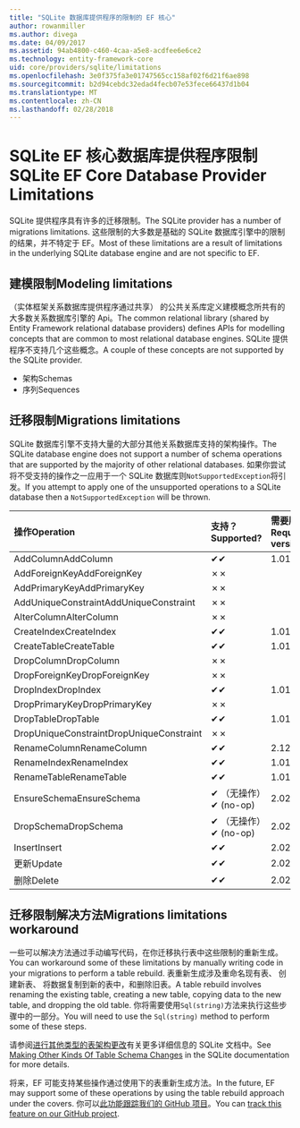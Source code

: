 ```yaml
---
title: "SQLite 数据库提供程序的限制的 EF 核心"
author: rowanmiller
ms.author: divega
ms.date: 04/09/2017
ms.assetid: 94ab4800-c460-4caa-a5e8-acdfee6e6ce2
ms.technology: entity-framework-core
uid: core/providers/sqlite/limitations
ms.openlocfilehash: 3e0f375fa3e01747565cc158af02f6d21f6ae898
ms.sourcegitcommit: b2d94cebdc32edad4fecb07e53fece66437d1b04
ms.translationtype: MT
ms.contentlocale: zh-CN
ms.lasthandoff: 02/28/2018
---
```

# <a name="sqlite-ef-core-database-provider-limitations"></a><span data-ttu-id="0c49c-102">SQLite EF 核心数据库提供程序限制</span><span class="sxs-lookup"><span data-stu-id="0c49c-102">SQLite EF Core Database Provider Limitations</span></span>

<span data-ttu-id="0c49c-103">SQLite 提供程序具有许多的迁移限制。</span><span class="sxs-lookup"><span data-stu-id="0c49c-103">The SQLite provider has a number of migrations limitations.</span></span> <span data-ttu-id="0c49c-104">这些限制的大多数是基础的 SQLite 数据库引擎中的限制的结果，并不特定于 EF。</span><span class="sxs-lookup"><span data-stu-id="0c49c-104">Most of these limitations are a result of limitations in the underlying SQLite database engine and are not specific to EF.</span></span>

## <a name="modeling-limitations"></a><span data-ttu-id="0c49c-105">建模限制</span><span class="sxs-lookup"><span data-stu-id="0c49c-105">Modeling limitations</span></span>

<span data-ttu-id="0c49c-106">（实体框架关系数据库提供程序通过共享） 的公共关系库定义建模概念所共有的大多数关系数据库引擎的 Api。</span><span class="sxs-lookup"><span data-stu-id="0c49c-106">The common relational library (shared by Entity Framework relational database providers) defines APIs for modelling concepts that are common to most relational database engines.</span></span> <span data-ttu-id="0c49c-107">SQLite 提供程序不支持几个这些概念。</span><span class="sxs-lookup"><span data-stu-id="0c49c-107">A couple of these concepts are not supported by the SQLite provider.</span></span>

* <span data-ttu-id="0c49c-108">架构</span><span class="sxs-lookup"><span data-stu-id="0c49c-108">Schemas</span></span>
* <span data-ttu-id="0c49c-109">序列</span><span class="sxs-lookup"><span data-stu-id="0c49c-109">Sequences</span></span>

## <a name="migrations-limitations"></a><span data-ttu-id="0c49c-110">迁移限制</span><span class="sxs-lookup"><span data-stu-id="0c49c-110">Migrations limitations</span></span>

<span data-ttu-id="0c49c-111">SQLite 数据库引擎不支持大量的大部分其他关系数据库支持的架构操作。</span><span class="sxs-lookup"><span data-stu-id="0c49c-111">The SQLite database engine does not support a number of schema operations that are supported by the majority of other relational databases.</span></span> <span data-ttu-id="0c49c-112">如果你尝试将不受支持的操作之一应用于一个 SQLite 数据库则`NotSupportedException`将引发。</span><span class="sxs-lookup"><span data-stu-id="0c49c-112">If you attempt to apply one of the unsupported operations to a SQLite database then a `NotSupportedException` will be thrown.</span></span>

| <span data-ttu-id="0c49c-113">操作</span><span class="sxs-lookup"><span data-stu-id="0c49c-113">Operation</span></span>            | <span data-ttu-id="0c49c-114">支持？</span><span class="sxs-lookup"><span data-stu-id="0c49c-114">Supported?</span></span> | <span data-ttu-id="0c49c-115">需要版本</span><span class="sxs-lookup"><span data-stu-id="0c49c-115">Requires version</span></span> |
|:---------------------|:-----------|:-----------------|
| <span data-ttu-id="0c49c-116">AddColumn</span><span class="sxs-lookup"><span data-stu-id="0c49c-116">AddColumn</span></span>            | <span data-ttu-id="0c49c-117">✔</span><span class="sxs-lookup"><span data-stu-id="0c49c-117">✔</span></span>          | <span data-ttu-id="0c49c-118">1.0</span><span class="sxs-lookup"><span data-stu-id="0c49c-118">1.0</span></span>              |
| <span data-ttu-id="0c49c-119">AddForeignKey</span><span class="sxs-lookup"><span data-stu-id="0c49c-119">AddForeignKey</span></span>        | <span data-ttu-id="0c49c-120">✗</span><span class="sxs-lookup"><span data-stu-id="0c49c-120">✗</span></span>          |                  |
| <span data-ttu-id="0c49c-121">AddPrimaryKey</span><span class="sxs-lookup"><span data-stu-id="0c49c-121">AddPrimaryKey</span></span>        | <span data-ttu-id="0c49c-122">✗</span><span class="sxs-lookup"><span data-stu-id="0c49c-122">✗</span></span>          |                  |
| <span data-ttu-id="0c49c-123">AddUniqueConstraint</span><span class="sxs-lookup"><span data-stu-id="0c49c-123">AddUniqueConstraint</span></span>  | <span data-ttu-id="0c49c-124">✗</span><span class="sxs-lookup"><span data-stu-id="0c49c-124">✗</span></span>          |                  |
| <span data-ttu-id="0c49c-125">AlterColumn</span><span class="sxs-lookup"><span data-stu-id="0c49c-125">AlterColumn</span></span>          | <span data-ttu-id="0c49c-126">✗</span><span class="sxs-lookup"><span data-stu-id="0c49c-126">✗</span></span>          |                  |
| <span data-ttu-id="0c49c-127">CreateIndex</span><span class="sxs-lookup"><span data-stu-id="0c49c-127">CreateIndex</span></span>          | <span data-ttu-id="0c49c-128">✔</span><span class="sxs-lookup"><span data-stu-id="0c49c-128">✔</span></span>          | <span data-ttu-id="0c49c-129">1.0</span><span class="sxs-lookup"><span data-stu-id="0c49c-129">1.0</span></span>              |
| <span data-ttu-id="0c49c-130">CreateTable</span><span class="sxs-lookup"><span data-stu-id="0c49c-130">CreateTable</span></span>          | <span data-ttu-id="0c49c-131">✔</span><span class="sxs-lookup"><span data-stu-id="0c49c-131">✔</span></span>          | <span data-ttu-id="0c49c-132">1.0</span><span class="sxs-lookup"><span data-stu-id="0c49c-132">1.0</span></span>              |
| <span data-ttu-id="0c49c-133">DropColumn</span><span class="sxs-lookup"><span data-stu-id="0c49c-133">DropColumn</span></span>           | <span data-ttu-id="0c49c-134">✗</span><span class="sxs-lookup"><span data-stu-id="0c49c-134">✗</span></span>          |                  |
| <span data-ttu-id="0c49c-135">DropForeignKey</span><span class="sxs-lookup"><span data-stu-id="0c49c-135">DropForeignKey</span></span>       | <span data-ttu-id="0c49c-136">✗</span><span class="sxs-lookup"><span data-stu-id="0c49c-136">✗</span></span>          |                  |
| <span data-ttu-id="0c49c-137">DropIndex</span><span class="sxs-lookup"><span data-stu-id="0c49c-137">DropIndex</span></span>            | <span data-ttu-id="0c49c-138">✔</span><span class="sxs-lookup"><span data-stu-id="0c49c-138">✔</span></span>          | <span data-ttu-id="0c49c-139">1.0</span><span class="sxs-lookup"><span data-stu-id="0c49c-139">1.0</span></span>              |
| <span data-ttu-id="0c49c-140">DropPrimaryKey</span><span class="sxs-lookup"><span data-stu-id="0c49c-140">DropPrimaryKey</span></span>       | <span data-ttu-id="0c49c-141">✗</span><span class="sxs-lookup"><span data-stu-id="0c49c-141">✗</span></span>          |                  |
| <span data-ttu-id="0c49c-142">DropTable</span><span class="sxs-lookup"><span data-stu-id="0c49c-142">DropTable</span></span>            | <span data-ttu-id="0c49c-143">✔</span><span class="sxs-lookup"><span data-stu-id="0c49c-143">✔</span></span>          | <span data-ttu-id="0c49c-144">1.0</span><span class="sxs-lookup"><span data-stu-id="0c49c-144">1.0</span></span>              |
| <span data-ttu-id="0c49c-145">DropUniqueConstraint</span><span class="sxs-lookup"><span data-stu-id="0c49c-145">DropUniqueConstraint</span></span> | <span data-ttu-id="0c49c-146">✗</span><span class="sxs-lookup"><span data-stu-id="0c49c-146">✗</span></span>          |                  |
| <span data-ttu-id="0c49c-147">RenameColumn</span><span class="sxs-lookup"><span data-stu-id="0c49c-147">RenameColumn</span></span>         | <span data-ttu-id="0c49c-148">✔</span><span class="sxs-lookup"><span data-stu-id="0c49c-148">✔</span></span>          | <span data-ttu-id="0c49c-149">2.1</span><span class="sxs-lookup"><span data-stu-id="0c49c-149">2.1</span></span>              |
| <span data-ttu-id="0c49c-150">RenameIndex</span><span class="sxs-lookup"><span data-stu-id="0c49c-150">RenameIndex</span></span>          | <span data-ttu-id="0c49c-151">✔</span><span class="sxs-lookup"><span data-stu-id="0c49c-151">✔</span></span>          | <span data-ttu-id="0c49c-152">1.0</span><span class="sxs-lookup"><span data-stu-id="0c49c-152">1.0</span></span>              |
| <span data-ttu-id="0c49c-153">RenameTable</span><span class="sxs-lookup"><span data-stu-id="0c49c-153">RenameTable</span></span>          | <span data-ttu-id="0c49c-154">✔</span><span class="sxs-lookup"><span data-stu-id="0c49c-154">✔</span></span>          | <span data-ttu-id="0c49c-155">1.0</span><span class="sxs-lookup"><span data-stu-id="0c49c-155">1.0</span></span>              |
| <span data-ttu-id="0c49c-156">EnsureSchema</span><span class="sxs-lookup"><span data-stu-id="0c49c-156">EnsureSchema</span></span>         | <span data-ttu-id="0c49c-157">✔ （无操作）</span><span class="sxs-lookup"><span data-stu-id="0c49c-157">✔ (no-op)</span></span>  | <span data-ttu-id="0c49c-158">2.0</span><span class="sxs-lookup"><span data-stu-id="0c49c-158">2.0</span></span>              |
| <span data-ttu-id="0c49c-159">DropSchema</span><span class="sxs-lookup"><span data-stu-id="0c49c-159">DropSchema</span></span>           | <span data-ttu-id="0c49c-160">✔ （无操作）</span><span class="sxs-lookup"><span data-stu-id="0c49c-160">✔ (no-op)</span></span>  | <span data-ttu-id="0c49c-161">2.0</span><span class="sxs-lookup"><span data-stu-id="0c49c-161">2.0</span></span>              |
| <span data-ttu-id="0c49c-162">Insert</span><span class="sxs-lookup"><span data-stu-id="0c49c-162">Insert</span></span>               | <span data-ttu-id="0c49c-163">✔</span><span class="sxs-lookup"><span data-stu-id="0c49c-163">✔</span></span>          | <span data-ttu-id="0c49c-164">2.0</span><span class="sxs-lookup"><span data-stu-id="0c49c-164">2.0</span></span>              |
| <span data-ttu-id="0c49c-165">更新</span><span class="sxs-lookup"><span data-stu-id="0c49c-165">Update</span></span>               | <span data-ttu-id="0c49c-166">✔</span><span class="sxs-lookup"><span data-stu-id="0c49c-166">✔</span></span>          | <span data-ttu-id="0c49c-167">2.0</span><span class="sxs-lookup"><span data-stu-id="0c49c-167">2.0</span></span>              |
| <span data-ttu-id="0c49c-168">删除</span><span class="sxs-lookup"><span data-stu-id="0c49c-168">Delete</span></span>               | <span data-ttu-id="0c49c-169">✔</span><span class="sxs-lookup"><span data-stu-id="0c49c-169">✔</span></span>          | <span data-ttu-id="0c49c-170">2.0</span><span class="sxs-lookup"><span data-stu-id="0c49c-170">2.0</span></span>              |

## <a name="migrations-limitations-workaround"></a><span data-ttu-id="0c49c-171">迁移限制解决方法</span><span class="sxs-lookup"><span data-stu-id="0c49c-171">Migrations limitations workaround</span></span>

<span data-ttu-id="0c49c-172">一些可以解决方法通过手动编写代码，在你迁移执行表中这些限制的重新生成。</span><span class="sxs-lookup"><span data-stu-id="0c49c-172">You can workaround some of these limitations by manually writing code in your migrations to perform a table rebuild.</span></span> <span data-ttu-id="0c49c-173">表重新生成涉及重命名现有表、 创建新表、 将数据复制到新的表中，和删除旧表。</span><span class="sxs-lookup"><span data-stu-id="0c49c-173">A table rebuild involves renaming the existing table, creating a new table, copying data to the new table, and dropping the old table.</span></span> <span data-ttu-id="0c49c-174">你将需要使用`Sql(string)`方法来执行这些步骤中的一部分。</span><span class="sxs-lookup"><span data-stu-id="0c49c-174">You will need to use the `Sql(string)` method to perform some of these steps.</span></span>

<span data-ttu-id="0c49c-175">请参阅[进行其他类型的表架构更改](http://sqlite.org/lang_altertable.html#otheralter)有关更多详细信息的 SQLite 文档中。</span><span class="sxs-lookup"><span data-stu-id="0c49c-175">See [Making Other Kinds Of Table Schema Changes](http://sqlite.org/lang_altertable.html#otheralter) in the SQLite documentation for more details.</span></span>

<span data-ttu-id="0c49c-176">将来，EF 可能支持某些操作通过使用下的表重新生成方法。</span><span class="sxs-lookup"><span data-stu-id="0c49c-176">In the future, EF may support some of these operations by using the table rebuild approach under the covers.</span></span> <span data-ttu-id="0c49c-177">你可以[此功能跟踪我们的 GitHub 项目](https://github.com/aspnet/EntityFrameworkCore/issues/329)。</span><span class="sxs-lookup"><span data-stu-id="0c49c-177">You can [track this feature on our GitHub project](https://github.com/aspnet/EntityFrameworkCore/issues/329).</span></span>
